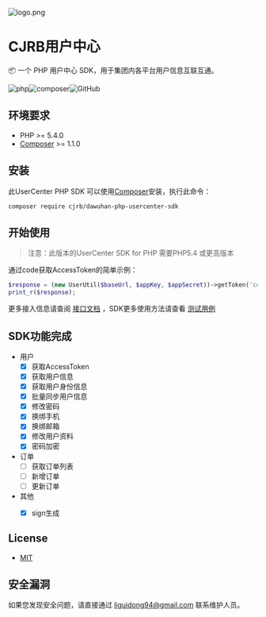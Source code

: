 ![logo.png](https://s2.loli.net/2022/08/05/NR3hvjk7A2OI1fD.png)

# CJRB用户中心

📦 一个 PHP 用户中心 SDK，用于集团内各平台用户信息互联互通。

![php](https://img.shields.io/badge/php-5.4-brightgreen)![composer](https://img.shields.io/badge/composer-1.1.0-brightgreen)![GitHub](https://camo.githubusercontent.com/029166d85f92969845201e59c3fcd8c8345556036155ff18140f6a9e796173a3/68747470733a2f2f696d672e736869656c64732e696f2f62616467652f6c6963656e73652d4d49542d677265656e)

## 环境要求

- PHP >= 5.4.0
- [Composer](https://getcomposer.org/) >= 1.1.0

## 安装

此UserCenter PHP SDK 可以使用[Composer](https://getcomposer.org/)安装，执行此命令：

```
composer require cjrb/dawuhan-php-usercenter-sdk
```

## 开始使用

> 注意：此版本的UserCenter SDK for PHP 需要PHP5.4 或更高版本

通过code获取AccessToken的简单示例：

```php
$response = (new UserUtil($baseUrl, $appKey, $appSecret))->getToken('code');
print_r($response);
```

更多接入信息请查阅 [接口文档](https://thoughts.aliyun.com/share/62d4b2b11e1eca001b40834c#title=用户中心技术文档) ，SDK更多使用方法请查看 [测试用例](/tests/TestUtil.php)





## SDK功能完成

* 用户
  - [x] 获取AccessToken
  - [x] 获取用户信息
  - [x] 获取用户身份信息
  - [x] 批量同步用户信息
  - [x] 修改密码
  - [x] 换绑手机
  - [x] 换绑邮箱
  - [x] 修改用户资料
  - [x] 密码加密
  
* 订单
  - [ ] 获取订单列表
  - [ ] 新增订单
  - [ ] 更新订单
* 其他
  - [x] sign生成



## License

*  [MIT](/LICENSE.md)

## 安全漏洞

如果您发现安全问题，请直接通过 [liguidong94@gmail.com](mailto:liguidong94@gmail) 联系维护人员。